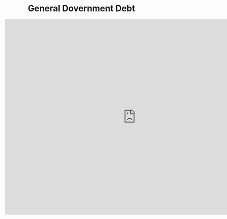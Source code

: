 <header class="gvr_data">
    <h1>General Dovernment Debt</h1>
    <iframe src="https://data.oecd.org/chart/69xS" width="860" height="645" style="border: 0" mozallowfullscreen="true" webkitallowfullscreen="true" allowfullscreen="true"><a href="https://data.oecd.org/chart/69xS" target="_blank">OECD Chart: General government debt, Total, % of GDP, Annual, 2019</a></iframe>
</header>


